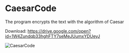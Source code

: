 # CaesarCode
The program encrypts the text with the algorithm of Caesar

Download: https://drive.google.com/open?id=1W4Zundqb33hghFTY7seMeJUumxYDUeyJ

![CaesarCode](https://vk.com/photo280579543_456243961)
